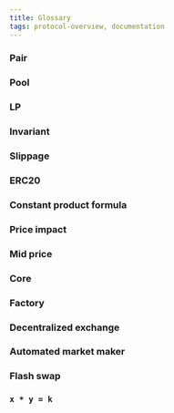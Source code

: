 ```yaml
---
title: Glossary
tags: protocol-overview, documentation
---
```


### Pair

### Pool

### LP

### Invariant

### Slippage

### ERC20

### Constant product formula

### Price impact

### Mid price

### Core

### Factory

### Decentralized exchange

### Automated market maker

### Flash swap

### `x * y = k`